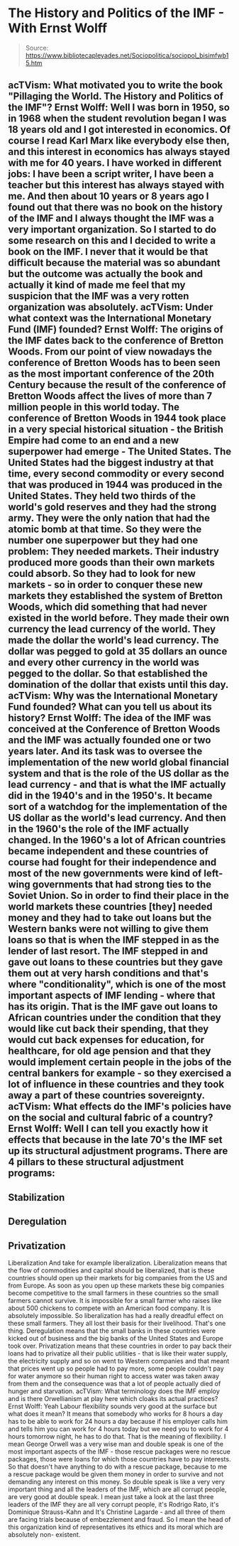 # The History and Politics of the IMF - With Ernst Wolff

> Source: https://www.bibliotecapleyades.net/Sociopolitica/sociopol_bisimfwb15.htm

acTVism:
What motivated you to write the book "Pillaging the World. The
History and Politics of the IMF"?
Ernst Wolff:
Well I was born in 1950, so in 1968 when the student revolution
began I was 18 years old and I got interested in economics.
Of
course I read Karl Marx like everybody else then, and this interest
in economics has always stayed with me for 40 years. I have worked
in different jobs: I have been a script writer, I have been a
teacher but this interest has always stayed with me.
And then about
10 years or 8 years ago I found out that there was no book on the
history of the IMF and I always thought the IMF was a very important
organization.
So I started to do some research on this and I decided
to write a book on the IMF.
I never that it would be that difficult
because the material was so abundant but the outcome was actually
the book and actually it kind of made me feel that my suspicion that
the IMF was a very rotten organization was absolutely.
acTVism:
Under what context was the International Monetary Fund (IMF)
founded?
Ernst Wolff:
The origins of the IMF dates back to the conference of Bretton
Woods.
From our point of view nowadays the conference of Bretton
Woods has to been seen as the most important conference of the 20th
Century because the result of the conference of Bretton Woods affect
the lives of more than 7 million people in this world today.
The
conference of Bretton Woods in 1944 took place in a very special
historical situation - the British Empire had come to an end and a
new superpower had emerge - The United States. The United States had
the biggest industry at that time, every second commodity or every
second that was produced in 1944 was produced in the United States.
They held two thirds of the world's gold reserves and they had the
strong army. They were the only nation that had the atomic bomb at
that time.
So they were the number one superpower but they had one problem:
They needed markets.
Their industry produced more goods
than their own markets could absorb. So they had to look for new
markets - so in order to conquer these new markets they established
the system of Bretton Woods, which did something that had never
existed in the world before.
They made their own currency the lead
currency of the world. They made the dollar the world's lead
currency. The dollar was pegged to gold at 35 dollars an ounce and
every other currency in the world was pegged to the dollar.
So that
established the domination of the dollar that exists until this day.
acTVism:
Why was the International Monetary Fund founded? What can you tell
us about its history?
Ernst Wolff:
The idea of the IMF was conceived at the Conference of Bretton Woods
and the IMF was actually founded one or two years later.
And its
task was to oversee the implementation of the new world global
financial system and that is the role of the US dollar as the lead
currency - and that is what the IMF actually did in the 1940's and
in the 1950's.
It became sort of a watchdog for the implementation
of the US dollar as the world's lead currency. And then in the
1960's the role of the IMF actually changed.
In the 1960's a lot of African countries became independent and
these countries of course had fought for their independence and most
of the new governments were kind of left-wing governments that had
strong ties to the Soviet Union.
So in order to find their place in
the world markets these countries [they] needed money and they had
to take out loans but the Western banks were not willing to give
them loans so that is when the IMF stepped in as the lender of last
resort.
The IMF stepped in and gave out loans to these countries but
they gave them out at very harsh conditions and that's where
"conditionality", which is one of the most important aspects of IMF
lending - where that has its origin.
That is the IMF gave out loans
to African countries under the condition that they would like cut
back their spending, that they would cut back expenses for
education, for healthcare, for old age pension and that they would
implement certain people in the jobs of the central bankers for
example - so they exercised a lot of influence in these countries
and they took away a part of these countries sovereignty.
acTVism:
What effects do the IMF's policies have on the social and cultural
fabric of a country?
Ernst Wolff:
Well I can tell you exactly how it effects that because in the late
70's the IMF set up its structural adjustment programs.
There are 4
pillars to these structural adjustment programs:
-
Stabilization
-
Deregulation
-
Privatization
-
Liberalization
And take for example
liberalization.
Liberalization means that the flow of commodities
and capital should be liberalized, that is these countries should
open up their markets for big companies from the US and from Europe.
As soon as you open up these markets these big companies become
competitive to the small farmers in these countries so the small
farmers cannot survive. It is impossible for a small farmer who
raises like about 500 chickens to compete with an American food
company. It is absolutely impossible.
So liberalization has had a
really dreadful effect on these small farmers. They all lost their
basis for their livelihood.
That's one thing. Deregulation means that the small banks in these
countries were kicked out of business and the big banks of the
United States and Europe took over.
Privatization means that these
countries in order to pay back their loans had to privatize all
their public utilities - that is like their water supply, the
electricity supply and so on went to Western companies and that
meant that prices went up so people had to pay more, some people
couldn't pay for water anymore so their human right to access water
was taken away from them and the consequence was that a lot of
people actually died of hunger and starvation.
acTVism:
What terminology does the IMF employ and is there Orwellianism at
play here which cloaks its actual practices?
Ernst Wolff:
Yeah Labour flexibility sounds very good at the surface but what
does it mean?
It means that somebody who works for 8 hours a day has
to be able to work for 24 hours a day because if his employer calls
him and tells him you can work for 4 hours today but we need you to
work for 4 hours tomorrow night, he has to do that. That is the
meaning of flexibility.
I mean George Orwell was a very wise man and
double speak is one of the most important aspects of the IMF - those
rescue packages were no rescue packages, those were loans for which
those countries have to pay interests.
So that doesn't have anything
to do with a rescue package, because to me a rescue package would be
given them money in order to survive and not demanding any interest
on this money. So double speak is like a very very important thing
and all the leaders of the IMF, which are all corrupt people, are
very good at double speak.
I mean just take a look at the last three
leaders of the IMF they are all very corrupt people, it's Rodrigo Rato, it's Dominique Strauss-Kahn and It's Christine Lagarde - and
all three of them are facing trials because of embezzlement and
fraud.
So I mean the head of this organization kind of
representatives its ethics and its moral which are absolutely non-
existent.

